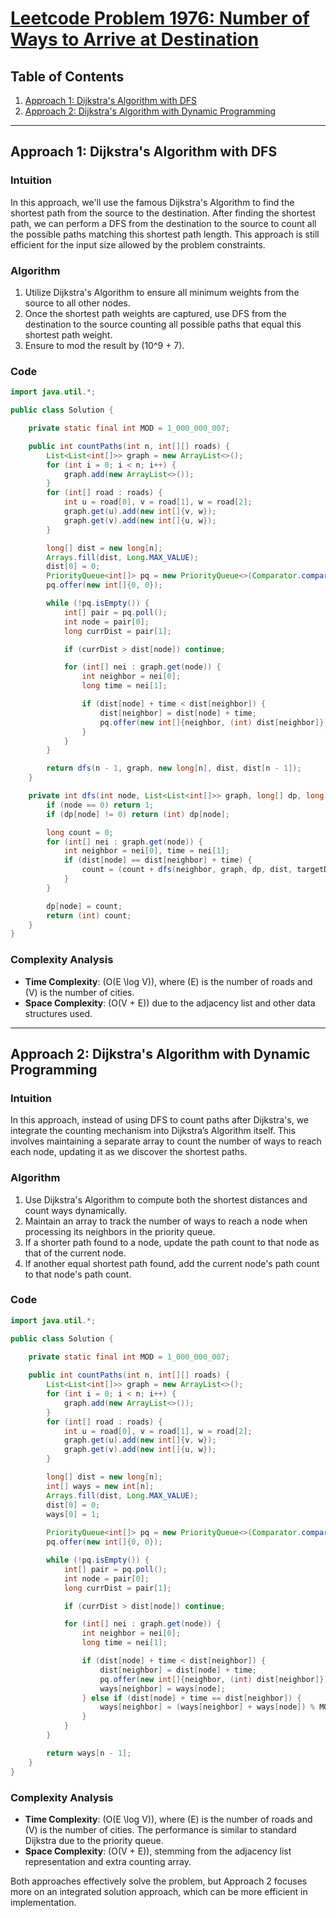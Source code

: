 # [Leetcode Problem 1976: Number of Ways to Arrive at Destination](https://leetcode.com/problems/number-of-ways-to-arrive-at-destination/)

## Table of Contents

1. [Approach 1: Dijkstra's Algorithm with DFS](#approach-1)
2. [Approach 2: Dijkstra's Algorithm with Dynamic Programming](#approach-2)

---

## Approach 1: Dijkstra's Algorithm with DFS <a name="approach-1"></a>

### Intuition

In this approach, we'll use the famous Dijkstra's Algorithm to find the shortest path from the source to the destination. After finding the shortest path, we can perform a DFS from the destination to the source to count all the possible paths matching this shortest path length. This approach is still efficient for the input size allowed by the problem constraints.

### Algorithm

1. Utilize Dijkstra's Algorithm to ensure all minimum weights from the source to all other nodes.
2. Once the shortest path weights are captured, use DFS from the destination to the source counting all possible paths that equal this shortest path weight.
3. Ensure to mod the result by \(10^9 + 7\).

### Code

```java
import java.util.*;

public class Solution {

    private static final int MOD = 1_000_000_007;

    public int countPaths(int n, int[][] roads) {
        List<List<int[]>> graph = new ArrayList<>();
        for (int i = 0; i < n; i++) {
            graph.add(new ArrayList<>());
        }
        for (int[] road : roads) {
            int u = road[0], v = road[1], w = road[2];
            graph.get(u).add(new int[]{v, w});
            graph.get(v).add(new int[]{u, w});
        }

        long[] dist = new long[n];
        Arrays.fill(dist, Long.MAX_VALUE);
        dist[0] = 0;
        PriorityQueue<int[]> pq = new PriorityQueue<>(Comparator.comparingLong(a -> a[1]));
        pq.offer(new int[]{0, 0});

        while (!pq.isEmpty()) {
            int[] pair = pq.poll();
            int node = pair[0];
            long currDist = pair[1];

            if (currDist > dist[node]) continue;

            for (int[] nei : graph.get(node)) {
                int neighbor = nei[0];
                long time = nei[1];

                if (dist[node] + time < dist[neighbor]) {
                    dist[neighbor] = dist[node] + time;
                    pq.offer(new int[]{neighbor, (int) dist[neighbor]});
                }
            }
        }

        return dfs(n - 1, graph, new long[n], dist, dist[n - 1]);
    }

    private int dfs(int node, List<List<int[]>> graph, long[] dp, long[] dist, long targetDist) {
        if (node == 0) return 1;
        if (dp[node] != 0) return (int) dp[node];

        long count = 0;
        for (int[] nei : graph.get(node)) {
            int neighbor = nei[0], time = nei[1];
            if (dist[node] == dist[neighbor] + time) {
                count = (count + dfs(neighbor, graph, dp, dist, targetDist)) % MOD;
            }
        }

        dp[node] = count;
        return (int) count;
    }
}
```

### Complexity Analysis

- **Time Complexity**: \(O(E \log V)\), where \(E\) is the number of roads and \(V\) is the number of cities.
- **Space Complexity**: \(O(V + E)\) due to the adjacency list and other data structures used.

---

## Approach 2: Dijkstra's Algorithm with Dynamic Programming <a name="approach-2"></a>

### Intuition

In this approach, instead of using DFS to count paths after Dijkstra's, we integrate the counting mechanism into 
Dijkstra’s Algorithm itself. This involves maintaining a separate array to count the number of ways to reach each node, updating it as we discover the shortest paths.

### Algorithm

1. Use Dijkstra's Algorithm to compute both the shortest distances and count ways dynamically.
2. Maintain an array to track the number of ways to reach a node when processing its neighbors in the priority queue.
3. If a shorter path found to a node, update the path count to that node as that of the current node.
4. If another equal shortest path found, add the current node's path count to that node's path count.

### Code

```java
import java.util.*;

public class Solution {
    
    private static final int MOD = 1_000_000_007;

    public int countPaths(int n, int[][] roads) {
        List<List<int[]>> graph = new ArrayList<>();
        for (int i = 0; i < n; i++) {
            graph.add(new ArrayList<>());
        }
        for (int[] road : roads) {
            int u = road[0], v = road[1], w = road[2];
            graph.get(u).add(new int[]{v, w});
            graph.get(v).add(new int[]{u, w});
        }

        long[] dist = new long[n];
        int[] ways = new int[n];
        Arrays.fill(dist, Long.MAX_VALUE);
        dist[0] = 0;
        ways[0] = 1;
        
        PriorityQueue<int[]> pq = new PriorityQueue<>(Comparator.comparingLong(a -> a[1]));
        pq.offer(new int[]{0, 0});

        while (!pq.isEmpty()) {
            int[] pair = pq.poll();
            int node = pair[0];
            long currDist = pair[1];

            if (currDist > dist[node]) continue;

            for (int[] nei : graph.get(node)) {
                int neighbor = nei[0];
                long time = nei[1];

                if (dist[node] + time < dist[neighbor]) {
                    dist[neighbor] = dist[node] + time;
                    pq.offer(new int[]{neighbor, (int) dist[neighbor]});
                    ways[neighbor] = ways[node];
                } else if (dist[node] + time == dist[neighbor]) {
                    ways[neighbor] = (ways[neighbor] + ways[node]) % MOD;
                }
            }
        }

        return ways[n - 1];
    }
}
```

### Complexity Analysis

- **Time Complexity**: \(O(E \log V)\), where \(E\) is the number of roads and \(V\) is the number of cities. The performance is similar to standard Dijkstra due to the priority queue.
- **Space Complexity**: \(O(V + E)\), stemming from the adjacency list representation and extra counting array.

Both approaches effectively solve the problem, but Approach 2 focuses more on an integrated solution approach, which can be more efficient in implementation.

